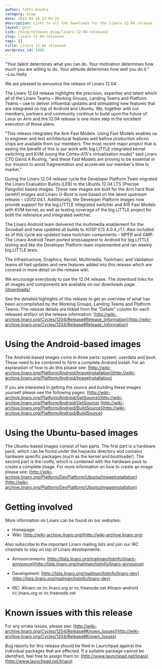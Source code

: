 ```yaml
---
author: fathi.boudra
category: blog
date: 2012-04-26 21:03:25
description: Links to all the downloads for the Linaro 12.04 release
layout: post
link: /blog/releases-blog/linaro-12-04-released/
slug: linaro-12-04-released
tags: []
title: Linaro 12.04 released
wordpress_id: 1609
---
```


"Your talent determines what you can do. Your motivation determines how much you are willing to do. Your attitude determines how well you do it." ~Lou Holtz

We are pleased to announce the release of Linaro 12.04.

The Linaro 12.04 release highlights the precision, expertise and talent which all of the Linaro Teams – Working Groups, Landing Teams and Platform Teams – use to deliver influential updates and stimulating new features that are integrated on top of Android and Ubuntu. We, together with our members, partners and community continue to build upon the future of Linux on Arm and the 12.04 release is one more step in the excellent execution of those plans.

"This release integrates the Arm Fast Models. Using Fast Models enables us to engineer and test architectural features well before production silicon chips are available from our members. The most recent major project that is seeing the benefit of this is our work with big.LITTLE integrated kernel switching and KVM (using the Cortex-A15's virtualization mode)" said Linaro CTO David A Rusling, "and these Fast Models are proving to be essential in our mission to avoid fragmentation and accelerate our member's time to market."

During the Linaro 12.04 release cycle the Developer Platform Team migrated the Linaro Evaluation Builds (LEB) to the Ubuntu 12.04 LTS (Precise Pangolin) based images. These new images are built for the Arm hard float (armhf) images and Linaro U-Boot is now based on the latest upstream release – v2012.04.1. Additionally, the Developer Platform images now provide support for the big.LITTLE integrated switcher and A15 Fast Models with KVM kernel, as well as testing coverage of the big.LITTLE project for both the reference and integrated switcher.

The Linaro Android team delivered the multimedia enablement for the Snowball and have updated all builds to AOSP ICS 4.0.4_r1.1. Also included as of this cycle are updated base toolchain components – MPFR and GMP. The Linaro Android Team ported stressapptest to Android for big.LITTLE testing and like the Developer Platform team implemented and ran weekly big.LITTLE tests.

The Infrastructure, Graphics, Kernel, Multimedia, Toolchain, and Validation teams all had updates and new features added into this release which are covered in more detail on the release wiki.

We encourage everybody to use the 12.04 release. The download links for all images and components are available on our downloads page:
[/downloads/](/downloads/)

See the detailed highlights of this release to get an overview of what has been accomplished by the Working Groups, Landing Teams and Platform Teams. The release details are linked from the “Details” column for each released artifact on the release information:
[http://wiki-archive.linaro.org/Cycles/1204/Release#Release_Information](http://wiki-archive.linaro.org/Cycles/1204/Release#Release_Information)

# Using the Android-based images

The Android-based images come in three parts: system, userdata and boot. These need to be combined to form a complete Android install. For an explanation of how to do this please see:
[http://wiki-archive.linaro.org/Platform/Android/ImageInstallation](http://wiki-archive.linaro.org/Platform/Android/ImageInstallation)

If you are interested in getting the source and building these images yourself please see the following pages:
[http://wiki-archive.linaro.org/Platform/Android/GetSource](http://wiki-archive.linaro.org/Platform/Android/GetSource)
[http://wiki-archive.linaro.org/Platform/Android/BuildSource](http://wiki-archive.linaro.org/Platform/Android/BuildSource)

# Using the Ubuntu-based images

The Ubuntu-based images consist of two parts. The first part is a hardware pack, which can be found under the hwpacks directory and contains hardware specific packages (such as the kernel and bootloader). The second part is the rootfs, which is combined with the hardware pack to create a complete image. For more information on how to create an image please see:
[http://wiki-archive.linaro.org/Platform/DevPlatform/Ubuntu/ImageInstallation](http://wiki-archive.linaro.org/Platform/DevPlatform/Ubuntu/ImageInstallation)

# Getting involved

More information on Linaro can be found on our websites:

- Homepage: []()
- Wiki: [http://wiki-archive.linaro.org](http://wiki-archive.linaro.org)

Also subscribe to the important Linaro mailing lists and join our IRC channels to stay on top of Linaro developments:

- Announcements:
  [http://lists.linaro.org/mailman/listinfo/linaro-announce](http://lists.linaro.org/mailman/listinfo/linaro-announce)

- Development:
  [http://lists.linaro.org/mailman/listinfo/linaro-dev](http://lists.linaro.org/mailman/listinfo/linaro-dev)

- IRC:
  #linaro on irc.linaro.org or irc.freenode.net
  #linaro-android irc.linaro.org or irc.freenode.net

# Known issues with this release

For any errata issues, please see:
[http://wiki-archive.linaro.org/Cycles/1204/Release#Known_Issues](http://wiki-archive.linaro.org/Cycles/1204/Release#Known_Issues)

Bug reports for this release should be filed in Launchpad against the individual packages that are affected. If a suitable package cannot be identified, feel free to assign them to:
[http://www.launchpad.net/linaro](http://www.launchpad.net/linaro)